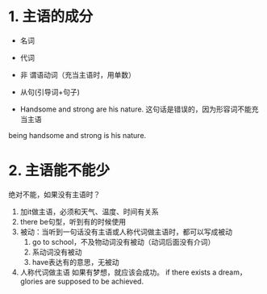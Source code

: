 # 1. 主语的成分
- 名词
- 代词
- 非 谓语动词（充当主语时，用单数）
- 从句(引导词+句子)

- Handsome and strong are his nature.
这句话是错误的，因为形容词不能充当主语

being handsome and strong is his nature.

# 2. 主语能不能少
绝对不能，如果没有主语时？
1. 加it做主语，必须和天气、温度、时间有关系
2. there be句型，听到有的时候使用
3.  被动：当听到一句话没有主语或人称代词做主语时，都可以写成被动
	1. go to school，不及物动词没有被动（动词后面没有介词）
	2. 系动词没有被动
	3. have表达有的意思，无被动
4. 人称代词做主语
如果有梦想，就应该会成功。
if there exists a dream，glories are supposed to be achieved.








